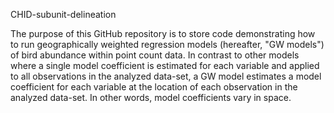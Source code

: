 CHID-subunit-delineation

The purpose of this GitHub repository is to store code demonstrating how to run geographically weighted regression models (hereafter, "GW models") of bird abundance within point count data. In contrast to other models where a single model coefficient is estimated for each variable and applied to all observations in the analyzed data-set, a GW model estimates a model coefficient for each variable at the location of each observation in the analyzed data-set. In other words, model coefficients vary in space.
